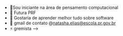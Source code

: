 

- 🔭Sou iniciante na área de pensamento computacional
- 🌱 Futura PRF
- 👯 Gostaria de aprender melhor tudo sobre software
- 💬 gmail de contato @natasha.elias@escola.pr.gov.br
- ⚡ gremista
-->
